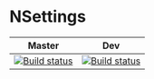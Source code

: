 # NSettings

| Master  | Dev |
| ------- | ------- |
| [![Build status](https://ci.appveyor.com/api/projects/status/h7saofs67rvamdsq/branch/master?svg=true)](https://ci.appveyor.com/project/MaKCbIMKo/nsettings/branch/master) | [![Build status](https://ci.appveyor.com/api/projects/status/h7saofs67rvamdsq/branch/dev?svg=true)](https://ci.appveyor.com/project/MaKCbIMKo/nsettings/branch/dev) |